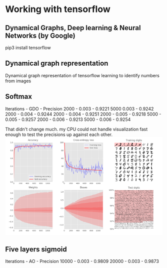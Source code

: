 # Working with tensorflow
## Dynamical Graphs, Deep learning & Neural Networks (by Google)
pip3 install tensorflow

## Dynamical graph representation 
Dynamical graph representation of tensorflow learning to identify numbers from images


## Softmax
Iterations - GDO 	- Precision
2000       - 0.003 	- 0.9221
5000         0.003	- 0.9242
2000 	   - 0.004	- 0.9244
2000	   - 0.004	- 0.9251
2000 	   - 0.005	- 0.9218
5000 	   - 0.005	- 0.9257
2000 	   - 0.006	- 0.9213
5000       - 0.006	- 0.9254

That didn't change much.
my CPU could not handle visualization fast enough to test the precisions up against each other.
![alt tag](https://github.com/szEIgo/NeuralNetwork/blob/master/img1.png)

## Five layers sigmoid
Iterations  - AO	- Precision
10000       - 0.003 	- 0.9809
20000	    - 0.003     - 0.9873


